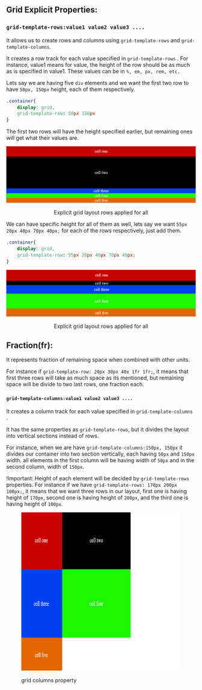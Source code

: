 ## Grid Explicit Properties:

### `grid-template-rows:value1 value2 value3 .... `

It allows us to create rows and columns using `grid-template-rows` and `grid-template-columns`.

It creates a row track for each value specified in `grid-template-rows` .
For instance, value1 means for value, the height of the row should be as much as is specified in value1.
These values can be in `%, em, px, rem, etc.`

Lets say we are having five `div` elements and we want the first two row to have `50px, 150px` height, each of them respectively.

```css
.container{
    display: grid,
    grid-template-row: 50px 150px
}

```

The first two rows will have the height specified earlier, but remaining ones will get what their values are.

![Explicit grid layout rows applied for all](../assets/temp-rows.png)

<p align="center">Explicit grid layout rows applied for all</p>

We can have specific height for all of them as well, lets say we want `55px 20px 40px 70px 40px;` for each of the rows respectively, just add them.

```css
.container{
    display: grid,
    grid-template-row: 55px 20px 40px 70px 40px;
}

```

![Explicit grid layout rows applied for all](../assets/temp-rows-all.png)

<p align="center">Explicit grid layout rows applied for all</p>

## Fraction(fr):

It represents fraction of remaining space when combined with other units.

For instance if `grid-template-row: 20px 30px 40x 1fr 1fr;`, it means that first three rows will take as much space as its mentioned, but remaining space will be divide to two last rows, one fraction each.

#### `grid-template-columns:value1 value2 value3 .... `

It creates a column track for each value specified in `grid-template-columns` .

It has the same properties as `grid-template-rows`, but it divides the layout into vertical sections instead of rows.

For instance, when we are have `grid-template-columns:150px, 150px` it divides our container into two section vertically, each having `50px` and `150px` width. all elements in the first column will be having width of `50px` and in the second column, width of `150px`.

!Important: Height of each element will be decided by `grid-template-rows` properties.
For instance if we have `grid-template-rows: 170px 200px 100px;`, it means that we want three rows in our layout, first one is having height of `170px`, second one is having height of `200px`, and the third one is having height of `100px`.

<figure>
<img src="../assets/temp-cols.png" alt="grid columns property" height="420" width="660" />
<p>grid columns property</p>
</figure>
